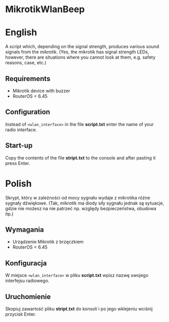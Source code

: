# MikrotikWlanBeep
# English
A script which, depending on the signal strength, produces various sound signals from the mikrotik. (Yes, the mikrotik has signal strength LEDs, however, there are situations where you cannot look at them, e.g. safety reasons, case, etc.)

## Requirements

- Mikrotik device with buzzer
- RouterOS < 6.45

## Configuration

Instead of `<wlan_interface>` in the file **script.txt** enter the name of your radio interface.

## Start-up

Copy the contents of the file **stript.txt** to the console and after pasting it press Enter.

# Polish
Skrypt, który w zależności od mocy sygnału wydaje z mikrotika różne sygnały dźwiękowe. (Tak, mikrotik ma diody siły sygnału jednak są sytuacje, gdzie nie możesz na nie patrzeć np. względy bezpieczeństwa, obudowa itp.)

## Wymagania

- Urządzenie Mikrotik z brzęczkiem
- RouterOS < 6.45

## Konfiguracja

W miejsce `<wlan_interface>` w pliku **script.txt** wpisz nazwę swojego interfejsu radiowego.

## Uruchomienie

Skopiuj zawartość pliku **stript.txt** do konsoli i po jego wklejeniu wciśnij przycisk Enter.